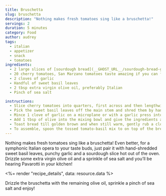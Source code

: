 ```yaml
---
title: Bruschetta
slug: bruschetta
description: "Nothing makes fresh tomatoes sing like a bruschetta!"
servings: 2
duration: 5 minutes
category: Food
author: audrey
tags:
  - italian
  - appetizer
  - snack
  - tomatoes
ingredients:
  - 2 large slices of [sourdough bread](__GHOST_URL__/sourdough-bread-guide/)
  - 20 cherry tomatoes, San Marzano tomatoes taste amazing if you can find it
  - 2 cloves of garlic
  - Handful of sweet basil leaves
  - 2 tbsp extra virgin olive oil, preferably Italian
  - Pinch of sea salt

instructions:
  - Slice cherry tomatoes into quarters, first across and then lengthwise and put into a mixing bowl.
  - Pick the sweet basil leaves off the main stem and shred them by hand into mixing bowl
  - Mince 1 clove of garlic on a microplane or with a garlic press into mixing bowl
  - Add 1 tbsp of olive into the mixing bowl and give the ingredients a gentle toss for an even distribution of garlic.
  - Toast bread till golden brown and when still warm, gently rub a clove of garlic over the bread.
  - To assemble, spoon the tossed tomato-basil mix to on top of the bread.
---
```


Nothing makes fresh tomatoes sing like a bruschetta! Even better, for a symphonic Italian opera to your taste buds, just pair it with hand-shredded sweet basil leaves, punchy garlic and a sourdough slice hot out of the oven. Drizzle some extra virgin olive oil and a sprinkle of sea salt and you’ll be hearing Pavarotti in your kitchen!

<%= render "recipe_details", data: resource.data %>

Drizzle the bruschetta with the remaining olive oil, sprinkle a pinch of sea salt and enjoy!
